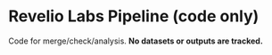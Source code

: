 # Revelio Labs Pipeline (code only)
Code for merge/check/analysis. **No datasets or outputs are tracked.**

